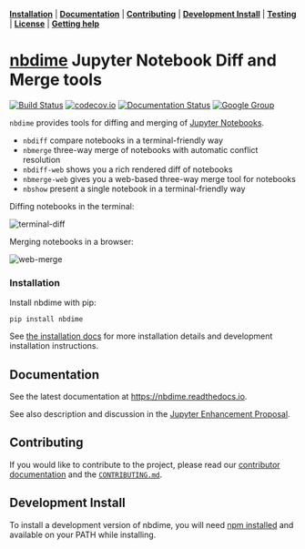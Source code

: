 **[Installation](#installation)** |
**[Documentation](#documentation)** |
**[Contributing](#contributing)** |
**[Development Install](#development-install)** |
**[Testing](#testing)** |
**[License](#license)** |
**[Getting help](#getting-help)**

# [nbdime](https://github.com/jupyter/nbdime) Jupyter Notebook Diff and Merge tools

[![Build Status](https://travis-ci.org/jupyter/nbdime.svg?branch=master)](https://travis-ci.org/jupyter/nbdime)
[![codecov.io](https://codecov.io/github/jupyter/nbdime/coverage.svg?branch=master)](https://codecov.io/github/jupyter/nbdime?branch=master)
[![Documentation Status](https://readthedocs.org/projects/nbdime/badge/?version=latest)](http://nbdime.readthedocs.io/en/latest/?badge=latest)
[![Google Group](https://img.shields.io/badge/-Google%20Group-lightgrey.svg)](https://groups.google.com/forum/#!forum/jupyter)

`nbdime` provides tools for diffing and merging of [Jupyter Notebooks](https://jupyter-notebook.readthedocs.io).

- `nbdiff` compare notebooks in a terminal-friendly way
- `nbmerge` three-way merge of notebooks with automatic conflict resolution
- `nbdiff-web` shows you a rich rendered diff of notebooks
- `nbmerge-web` gives you a web-based three-way merge tool for notebooks
- `nbshow` present a single notebook in a terminal-friendly way

Diffing notebooks in the terminal:

![terminal-diff](docs/source/images/nbdiff-terminal.png)

Merging notebooks in a browser:

![web-merge](docs/source/images/nbmerge-web.png)

### Installation

Install nbdime with pip:

    pip install nbdime

See [the installation docs](https://nbdime.readthedocs.io/en/latest/installing.html) for more installation details and development installation instructions.

## Documentation

See the latest documentation at https://nbdime.readthedocs.io.

See also description and discussion in the [Jupyter Enhancement Proposal](https://github.com/jupyter/enhancement-proposals/pull/8).

## Contributing

If you would like to contribute to the project, please read our [contributor documentation](http://jupyter.readthedocs.io/en/latest/contributor/content-contributor.html) and the [`CONTRIBUTING.md`](CONTRIBUTING.md).

## Development Install

To install a development version of nbdime, you will need [npm installed](https://nodejs.org/en/download/) and available on your PATH while installing.
